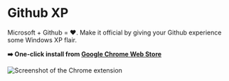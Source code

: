 # Github XP
Microsoft + Github = ❤️. Make it official by giving your Github experience some Windows XP flair.

**➡️ One-click install from [Google Chrome Web Store](https://chrome.google.com/webstore/detail/ipjbabcpngaonjaedhpfodmjaklmdfdo/)**

![Screenshot of the Chrome extension](https://raw.githubusercontent.com/martenbjork/github-xp/master/screenshot.jpg)
